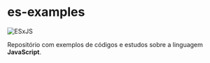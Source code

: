 # es-examples
![ESxJS](https://github.com/ThazSobral/es-examples/blob/async-await/assets/images/JSxES.gif)

Repositório com exemplos de códigos e estudos sobre a linguagem **JavaScript**.